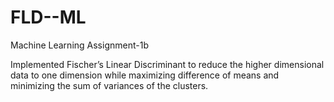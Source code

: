# FLD--ML
Machine Learning Assignment-1b

Implemented Fischer’s Linear Discriminant to reduce the higher dimensional data to one dimension while maximizing difference of means and minimizing the sum of variances of the clusters.
